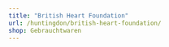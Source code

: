 ```yaml
---
title: "British Heart Foundation"
url: /huntingdon/british-heart-foundation/
shop: Gebrauchtwaren
---
```

